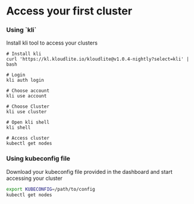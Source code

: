# Access your first cluster

### Using \`kli\`

Install kli tool to access your clusters

```
# Install kli
curl 'https://kl.kloudlite.io/kloudlite@v1.0.4-nightly?select=kli' | bash

# Login
kli auth login

# Choose account
kli use account

# Choose Cluster
kli use cluster

# Open kli shell
kli shell

# Access cluster
kubectl get nodes
```

### Using kubeconfig file

Download your kubeconfig file provided in the dashboard and start accessing your cluster

```bash
export KUBECONFIG=/path/to/config 
kubectl get nodes
```

<figure><img src="../../.gitbook/assets/Screenshot 2024-02-21 at 11.29.01 AM.png" alt=""><figcaption></figcaption></figure>

